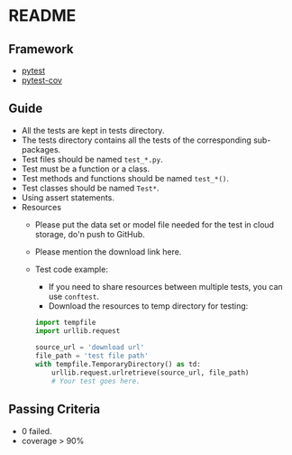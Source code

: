 # README

## Framework

- [pytest](https://docs.pytest.org/en/6.2.x/)
- [pytest-cov](https://pytest-cov.readthedocs.io/en/latest/)

## Guide

- All the tests are kept in tests directory.
- The tests directory contains all the tests of the corresponding sub-packages.
- Test files should be named `test_*.py`.
- Test must be a function or a class.
- Test methods and functions should be named `test_*()`.
- Test classes should be named `Test*`.
- Using assert statements.
- Resources
  - Please put the data set or model file needed for the test in cloud storage, do'n push to GitHub.
  - Please mention the download link here.
  - Test code example:
    - If you need to share resources between multiple tests, you can use `conftest`.
    - Download the resources to temp directory for testing:

    ```python
    import tempfile
    import urllib.request
                
    source_url = 'download url'
    file_path = 'test file path'
    with tempfile.TemporaryDirectory() as td:
        urllib.request.urlretrieve(source_url, file_path)
        # Your test goes here.
    ```

## Passing Criteria

- 0 failed.
- coverage > 90%
